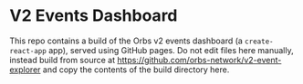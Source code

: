# V2 Events Dashboard
This repo contains a build of the Orbs v2 events dashboard (a `create-react-app` app), served using GitHub pages.
Do not edit files here manually, instead build from source at https://github.com/orbs-network/v2-event-explorer and copy the contents of the build directory here.
